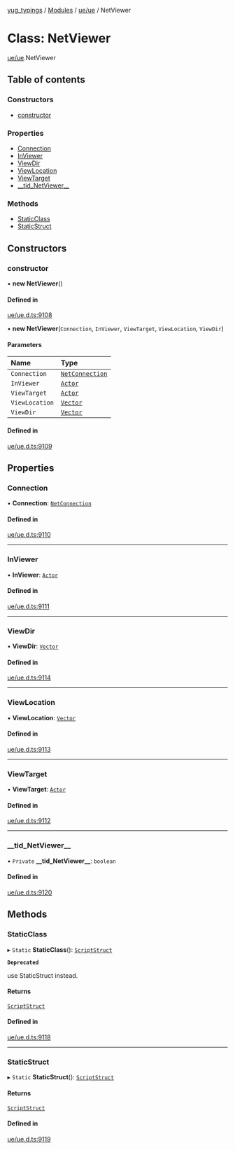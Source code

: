 [yug_typings](../README.md) / [Modules](../modules.md) / [ue/ue](../modules/ue_ue.md) / NetViewer

# Class: NetViewer

[ue/ue](../modules/ue_ue.md).NetViewer

## Table of contents

### Constructors

- [constructor](ue_ue.NetViewer.md#constructor)

### Properties

- [Connection](ue_ue.NetViewer.md#connection)
- [InViewer](ue_ue.NetViewer.md#inviewer)
- [ViewDir](ue_ue.NetViewer.md#viewdir)
- [ViewLocation](ue_ue.NetViewer.md#viewlocation)
- [ViewTarget](ue_ue.NetViewer.md#viewtarget)
- [\_\_tid\_NetViewer\_\_](ue_ue.NetViewer.md#__tid_netviewer__)

### Methods

- [StaticClass](ue_ue.NetViewer.md#staticclass)
- [StaticStruct](ue_ue.NetViewer.md#staticstruct)

## Constructors

### constructor

• **new NetViewer**()

#### Defined in

[ue/ue.d.ts:9108](https://github.com/YugMetaverse/yug_typings/blob/b7d9b19/ue/ue.d.ts#L9108)

• **new NetViewer**(`Connection`, `InViewer`, `ViewTarget`, `ViewLocation`, `ViewDir`)

#### Parameters

| Name | Type |
| :------ | :------ |
| `Connection` | [`NetConnection`](ue_ue.NetConnection.md) |
| `InViewer` | [`Actor`](ue_ue.Actor.md) |
| `ViewTarget` | [`Actor`](ue_ue.Actor.md) |
| `ViewLocation` | [`Vector`](ue_ue_s.Vector.md) |
| `ViewDir` | [`Vector`](ue_ue_s.Vector.md) |

#### Defined in

[ue/ue.d.ts:9109](https://github.com/YugMetaverse/yug_typings/blob/b7d9b19/ue/ue.d.ts#L9109)

## Properties

### Connection

• **Connection**: [`NetConnection`](ue_ue.NetConnection.md)

#### Defined in

[ue/ue.d.ts:9110](https://github.com/YugMetaverse/yug_typings/blob/b7d9b19/ue/ue.d.ts#L9110)

___

### InViewer

• **InViewer**: [`Actor`](ue_ue.Actor.md)

#### Defined in

[ue/ue.d.ts:9111](https://github.com/YugMetaverse/yug_typings/blob/b7d9b19/ue/ue.d.ts#L9111)

___

### ViewDir

• **ViewDir**: [`Vector`](ue_ue_s.Vector.md)

#### Defined in

[ue/ue.d.ts:9114](https://github.com/YugMetaverse/yug_typings/blob/b7d9b19/ue/ue.d.ts#L9114)

___

### ViewLocation

• **ViewLocation**: [`Vector`](ue_ue_s.Vector.md)

#### Defined in

[ue/ue.d.ts:9113](https://github.com/YugMetaverse/yug_typings/blob/b7d9b19/ue/ue.d.ts#L9113)

___

### ViewTarget

• **ViewTarget**: [`Actor`](ue_ue.Actor.md)

#### Defined in

[ue/ue.d.ts:9112](https://github.com/YugMetaverse/yug_typings/blob/b7d9b19/ue/ue.d.ts#L9112)

___

### \_\_tid\_NetViewer\_\_

• `Private` **\_\_tid\_NetViewer\_\_**: `boolean`

#### Defined in

[ue/ue.d.ts:9120](https://github.com/YugMetaverse/yug_typings/blob/b7d9b19/ue/ue.d.ts#L9120)

## Methods

### StaticClass

▸ `Static` **StaticClass**(): [`ScriptStruct`](ue_ue.ScriptStruct.md)

**`Deprecated`**

use StaticStruct instead.

#### Returns

[`ScriptStruct`](ue_ue.ScriptStruct.md)

#### Defined in

[ue/ue.d.ts:9118](https://github.com/YugMetaverse/yug_typings/blob/b7d9b19/ue/ue.d.ts#L9118)

___

### StaticStruct

▸ `Static` **StaticStruct**(): [`ScriptStruct`](ue_ue.ScriptStruct.md)

#### Returns

[`ScriptStruct`](ue_ue.ScriptStruct.md)

#### Defined in

[ue/ue.d.ts:9119](https://github.com/YugMetaverse/yug_typings/blob/b7d9b19/ue/ue.d.ts#L9119)
